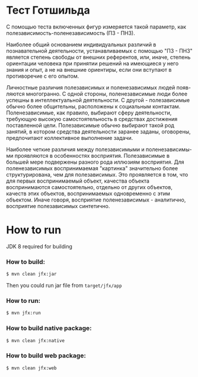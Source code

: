Тест Готшильда
=============
С помощью теста включенных фигур измеряется такой параметр, как полезависимость-поленезависимость (ПЗ - ПНЗ).

Наиболее общий основанием индивидуальных различий в познавательной деятельности, устанавливаемых с помощью "ПЗ - ПНЗ" является степень свободы от внешних референтов, или, иначе, степень ориентации человека при принятии решений на имеющиеся у него знания и опыт, а не на внешние ориентиры, если они вступают в противоречие с его опытом.

Личностные различия полезависимых и поленезависимых людей появ- ляются многогранно. С одной стороны, поленезависимые люди более успешны в интеллектуальной деятельности. С другой - полезависимые обычно более общительны, расположены к социальным контактам. Поленезависимые, как правило, выбирают сферу деятельности, требующую высокую самостоятельность в средствах достижения поставленной цели. Полезависимые обычно выбирают такой род занятий, в котором средства деятельности заранее заданы, оговорены, предпочитают коллективное выполнение задачи.

Наиболее четкие различия между полезависимыми и поленезависимы- ми проявляются в особенностях восприятия. Полезависимые в большей мере подвержены разного рода иллюзиям восприятия. Для поленезависимых воспринимаемая "картинка" значительно более структурирована, чем для полезависимых. Это проявляется в том, что для первых воспринимаемый объект, качества объекта воспринимаются самостоятельно, отдельно от других объектов, качеств этих объектов, воспринимаемых одновременно с этим объектом. Иначе говоря, восприятие поленезависимых - аналитично, восприятие полезависимых синтетично.


How to run
==============
JDK 8 required for building

### How to build:

```sh
$ mvn clean jfx:jar
```

Then you could run jar file from `target/jfx/app`

### How to run:

```sh
$ mvn jfx:run
```

### How to build native package:

```sh
$ mvn clean jfx:native
```

### How to build web package:

```sh
$ mvn clean jfx:web
```
